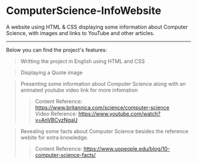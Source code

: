 # ComputerScience-InfoWebsite
A website using HTML &amp; CSS displaying some information about Computer Science, with images and links to YouTube and other articles. 

***

Below you can find the project's features:
 >Writting the project in English using HTML and CSS
 
 > Displaying a Quote image
 
 > Presenting some information about Computer Science along with an animated youtube video link for more infomation
 >> Content Reference: https://www.britannica.com/science/computer-science <br> Video Reference: https://www.youtube.com/watch?v=AnVBCyzNgaU
 
 > Revealing some facts about Computer Science besides the reference webite for extra knowledge.
 >> Content Reference: https://www.uopeople.edu/blog/10-computer-science-facts/

